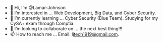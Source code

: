 - 👋 Hi, I’m @Lamar-Johnson
- 👀 I’m interested in ... Web Development, Big Data, and Cyber Security.
- 🌱 I’m currently learning ... Cyber Security (Blue Team). Studying for my CySA+ exam through Comptia.
- 💞️ I’m looking to collaborate on ... the next best thing!!!
- 📫 How to reach me ... Email: ljtech1919@gmail.com.

<!---
Lamar-Johnson/Lamar-Johnson is a ✨ special ✨ repository because its `README.md` (this file) appears on your GitHub profile.
You can click the Preview link to take a look at your changes.
--->
